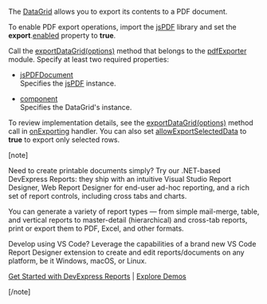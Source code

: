 The [DataGrid](/Documentation/ApiReference/UI_Components/dxDataGrid/) allows you to export its contents to a PDF document. 
<!--split-->

To enable PDF export operations, import the <a href="https://github.com/parallax/jsPDF" target="_blank">jsPDF</a> library and set the **export**.[enabled](/Documentation/ApiReference/UI_Components/dxDataGrid/Configuration/export/#enabled) property to **true**.

Call the [exportDataGrid(options)](/Documentation/ApiReference/Common/Utils/pdfExporter/#exportDataGridoptions) method that belongs to the [pdfExporter](/Documentation/ApiReference/Common/Utils/pdfExporter/) module. Specify at least two required properties:

- [jsPDFDocument](/Documentation/ApiReference/Common/Object_Structures/PdfExportDataGridProps/#jsPDFDocument)    
Specifies the <a href="https://github.com/parallax/jsPDF" target="_blank">jsPDF</a> instance.

- [component](/Documentation/ApiReference/Common/Object_Structures/PdfExportDataGridProps/#component)    
Specifies the DataGrid's instance.

To review implementation details, see the [exportDataGrid(options)](/Documentation/ApiReference/Common/Utils/pdfExporter/#exportDataGridoptions) method call in [onExporting](/Documentation/ApiReference/UI_Components/dxDataGrid/Configuration/#onExporting) handler. You can also set [allowExportSelectedData](/Documentation/ApiReference/UI_Components/dxDataGrid/Configuration/export/#allowExportSelectedData) to **true** to export only selected rows.

[note]

Need to create printable documents simply? Try our .NET-based DevExpress Reports: they ship with an intuitive Visual Studio Report Designer, Web Report Designer for end-user ad-hoc reporting, and a rich set of report controls, including cross tabs and charts.

You can generate a variety of report types — from simple mail-merge, table, and vertical reports to master-detail (hierarchical) and cross-tab reports, print or export them to PDF, Excel, and other formats.

Develop using VS Code? Leverage the capabilities of a brand new VS Code Report Designer extension to create and edit reports/documents on any platform, be it Windows, macOS, or Linux.

[Get Started with DevExpress Reports](https://docs.devexpress.com/XtraReports/9814/web-reporting) | [Explore Demos](https://www.devexpress.com/Support/Demos/#reporting)

[/note]